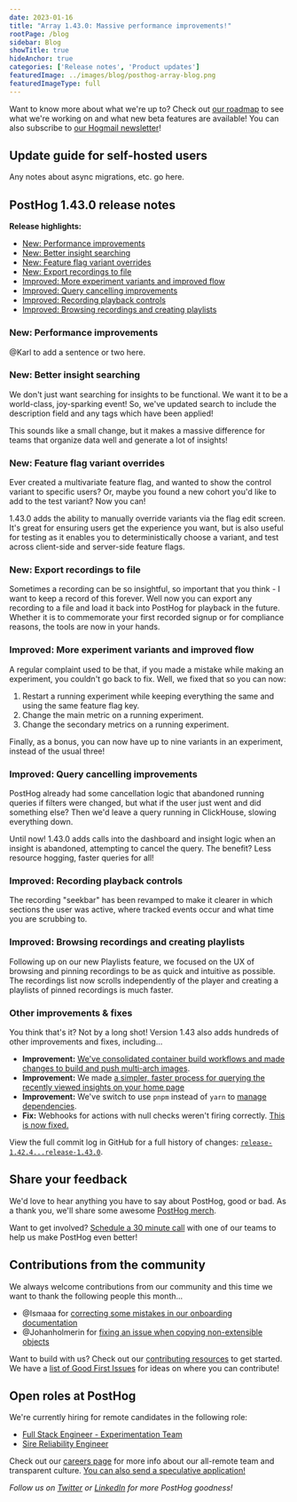 ```yaml
---
date: 2023-01-16
title: "Array 1.43.0: Massive performance improvements!"
rootPage: /blog
sidebar: Blog
showTitle: true
hideAnchor: true
categories: ['Release notes', 'Product updates']
featuredImage: ../images/blog/posthog-array-blog.png
featuredImageType: full
---
```


Want to know more about what we're up to? Check out [our roadmap](/roadmap) to see what we're working on and what new beta features are available! You can also subscribe to [our Hogmail newsletter](/newsletter)!

## Update guide for self-hosted users

Any notes about async migrations, etc. go here.

## PostHog 1.43.0 release notes

**Release highlights:**

- [New: Performance improvements](#new-performance-improvements)
- [New: Better insight searching](#new-better-insight-searching)
- [New: Feature flag variant overrides](#new-feature-flag-variant-overrides)
- [New: Export recordings to file](#new-export-recordings-to-file)
- [Improved: More experiment variants and improved flow](#improved-more-experiment-variants-and-improved-flow)
- [Improved: Query cancelling improvements](#improved-query-cancelling-improvements)
- [Improved: Recording playback controls](#improved-recording-playback-controls)
- [Improved: Browsing recordings and creating playlists](#improved-browsing-recordings-and-creating-playlists)

### New: Performance improvements

@Karl to add a sentence or two here. 

### New: Better insight searching
We don't just want searching for insights to be functional. We want it to be a world-class, joy-sparking event! So, we've updated search to include the description field and any tags which have been applied!

This sounds like a small change, but it makes a massive difference for teams that organize data well and generate a lot of insights!

### New: Feature flag variant overrides
Ever created a multivariate feature flag, and wanted to show the control variant to specific users? Or, maybe you found a new cohort you'd like to add to the test variant? Now you can!

1.43.0 adds the ability to  manually override variants via the flag edit screen. It's great for ensuring users get the experience you want, but is also useful for testing as it enables you to deterministically choose a variant, and test across client-side and server-side feature flags.

### New: Export recordings to file
Sometimes a recording can be so insightful, so important that you think - I want to keep a record of this forever. Well now you can export any recording to a file and load it back into PostHog for playback in the future. Whether it is to commemorate your first recorded signup or for compliance reasons, the tools are now in your hands.

### Improved: More experiment variants and improved flow
A regular complaint used to be that, if you made a mistake while making an experiment, you couldn't go back to fix. Well, we fixed that so you can now:

1. Restart a running experiment while keeping everything the same and using the same feature flag key.
2. Change the main metric on a running experiment.
3. Change the secondary metrics on a running experiment.

Finally, as a bonus, you can now have up to nine variants in an experiment, instead of the usual three!

### Improved: Query cancelling improvements
PostHog already had some cancellation logic that abandoned running queries if filters were changed, but what if the user just went and did something else? Then we'd leave a query running in ClickHouse, slowing everything down. 

Until now! 1.43.0 adds calls into the dashboard and insight logic when an insight is abandoned, attempting to cancel the query. The benefit? Less resource hogging, faster queries for all!

### Improved: Recording playback controls 
The recording "seekbar" has been revamped to make it clearer in which sections the user was active, where tracked events occur and what time you are scrubbing to.

### Improved: Browsing recordings and creating playlists
Following up on our new Playlists feature, we focused on the UX of browsing and pinning recordings to be as quick and intuitive as possible. The recordings list now scrolls independently of the player and creating a playlists of pinned recordings is much faster.


### Other improvements & fixes

You think that's it? Not by a long shot! Version 1.43 also adds hundreds of other improvements and fixes, including...

- **Improvement:** [We've consolidated container build workflows and made changes to build and push multi-arch images](https://github.com/PostHog/posthog/pull/13543).
- **Improvement:** We made [a simpler, faster process for querying the recently viewed insights on your home page](https://github.com/PostHog/posthog/pull/13529)
- **Improvement:** We've switch to use `pnpm` instead of `yarn` to [manage dependencies](https://github.com/PostHog/posthog/pull/13190).
- **Fix:** Webhooks for actions with null checks weren't firing correctly. [This is now fixed.](https://github.com/PostHog/posthog/issues/12893)

View the full commit log in GitHub for a full history of changes: [`release-1.42.4...release-1.43.0`](https://github.com/PostHog/posthog/compare/release-1.42.0...release-1.43.0).

## Share your feedback
We'd love to hear anything you have to say about PostHog, good or bad. As a thank you, we'll share some awesome [PostHog merch](https://merch.posthog.com).

Want to get involved? [Schedule a 30 minute call](https://calendly.com/posthog-feedback) with one of our teams to help us make PostHog even better!

## Contributions from the community
We always welcome contributions from our community and this time we want to thank the following people this month...

- @Ismaaa for [correcting some mistakes in our onboarding documentation](https://github.com/PostHog/posthog.com/pull/1840)
- @Johanholmerin for [fixing an issue when copying non-extensible objects](https://github.com/PostHog/posthog-js/pull/478)

Want to build with us? Check out our [contributing resources](/docs/contribute) to get started. We have a [list of Good First Issues](https://github.com/PostHog/posthog/issues?q=is%3Aopen+is%3Aissue+label%3A%22good+first+issue%22) for ideas on where you can contribute!

## Open roles at PostHog
We're currently hiring for remote candidates in the following role:

- [Full Stack Engineer - Experimentation Team](/careers/full-stack-engineer-experimentation)
- [Sire Reliability Engineer](/careers/site-reliability-engineer)

Check out our [careers page](https://posthog.com/careers) for more info about our all-remote team and transparent culture. [You can also send a speculative application!](mailto:careers@posthog.com)

_Follow us on [Twitter](https://twitter.com/PostHog) or [LinkedIn](https://linkedin.com/company/posthog) for more PostHog goodness!_

<ArrayCTA />
